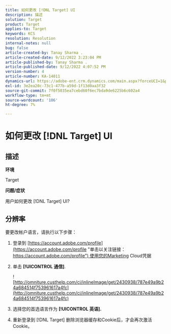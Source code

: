 ```yaml
---
title: 如何更改 [!DNL Target] UI
description: 描述
solution: Target
product: Target
applies-to: Target
keywords: KCS
resolution: Resolution
internal-notes: null
bug: false
article-created-by: Tanay Sharma .
article-created-date: 9/12/2022 3:23:04 PM
article-published-by: Tanay Sharma .
article-published-date: 9/12/2022 4:07:52 PM
version-number: 4
article-number: KA-14011
dynamics-url: https://adobe-ent.crm.dynamics.com/main.aspx?forceUCI=1&pagetype=entityrecord&etn=knowledgearticle&id=85baf5c8-ae32-ed11-9db1-002248086735
exl-id: 3e2ea20c-73c1-477b-a59d-1f13d0aa3f32
source-git-commit: 7f0f5035ea7cebd60f6ec7bda9de6225b6c602a4
workflow-type: tm+mt
source-wordcount: '106'
ht-degree: 7%

---
```


# 如何更改 [!DNL Target] UI

## 描述

<b>环境</b>

Target

<b>问题/症状</b>

用户如何更改 [!DNL Target] UI?

## 分辨率

要更改帐户语言，请执行以下步骤：

1. 登录到 [https://account.adobe.com/profile](https://account.adobe.com/profile "单击以关注链接：https://account.adobe.com/profile") 使用您的Marketing Cloud凭据

1. 单击 <b>[!UICONTROL 通信]</b>.

   ![http://omniture.custhelp.com/ci/inlineImage/get/2430938/787e49a9b24a684514f753961617a4fc](http://omniture.custhelp.com/ci/inlineImage/get/2430938/787e49a9b24a684514f753961617a4fc)

1. 选择您的首选语言作为 <b>[!UICONTROL 英语].</b>

1. 重新登录到 [!DNL Target] 删除浏览器缓存和Cookie后，才会再次激活Cookie。
